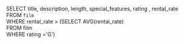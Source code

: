 SELECT title, description, length, special_features, rating , rental_rate   
FROM `film`   
WHERE rental_rate > (SELECT AVG(rental_rate)   
                     FROM film  
                     WHERE rating ='G')
